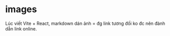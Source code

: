 # images

Lúc viết Vite + React, markdown dán ảnh = đg link tương đối ko đc nên đành
dẫn link online.
